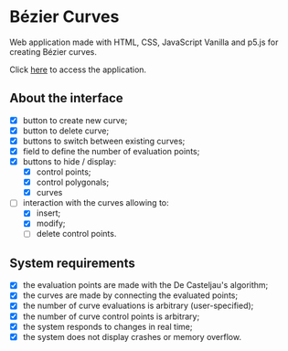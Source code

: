 # Bézier Curves


Web application made with HTML, CSS, JavaScript Vanilla and p5.js for creating Bézier curves.

Click [here](https://bezier-curves.netlify.app/) to access the application.

## About the interface
- [x] button to create new curve;
- [x] button to delete curve;
- [x] buttons to switch between existing curves;
- [x] field to define the number of evaluation points;
- [x] buttons to hide / display:
  - [x] control points;
  - [x] control polygonals;
  - [x] curves
- [ ] interaction with the curves allowing to: 
  - [x] insert;
  - [x] modify;
  - [ ] delete control points.

## System requirements
- [x] the evaluation points are made with the De Casteljau's algorithm;
- [x] the curves are made by connecting the evaluated points;
- [x] the number of curve evaluations is arbitrary (user-specified);
- [x] the number of curve control points is arbitrary;
- [x] the system responds to changes in real time;
- [x] the system does not display crashes or memory overflow.
